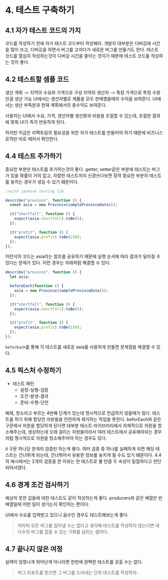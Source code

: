 # 4. 테스트 구축하기

## 4.1 자가 테스트 코드의 가치

코드를 작성하기 전에 자가 테스트 코드부터 작성해라.
개발자 대부분은 디버깅에 시간을 많이 쓰고, 디버깅을 하면서 버그를 고치다가 새로운 버그를 만들기도 한다.
테스트 코드를 열심히 작성하는것이 디버깅 시간을 줄이는 것이기 때문에 테스트 코드를 작성하는 것이 좋다.

## 4.2 테스트할 샘플 코드

생산 계획 -> 지역의 수요와 가격으로 구성
지역의 생산자 -> 특정 가격으로 특정 수량만큼 생산 가능
UI에서는 생산자별로 제품을 모두 판매했을때의 수익을 보여준다.
UI에서는 생산 부족분과 현재 계획에서의 총수익도 보여준다.

사용자는 UI에서 수요, 가격, 생산자별 생산량과 비용을 조절할 수 있는데, 조절한 결과에 맞춰 UI가 즉각 반응하게 된다.

하지만 지금은 리팩토링의 필요성을 위한 자가 테스트를 만들어야 하기 때문에 비즈니스 로직만 따로 떼어서 확인한다.

## 4.4 테스트 추가하기

중요한 부분만 테스트를 추가하는것이 좋다.
getter, setter같은 부분에 테스트는 버그가 있을 확률이 거의 없고, 자잘한 테스트까지 신경쓰다보면
정작 중요한 부분의 테스트를 놓치는 경우가 생길 수 있기 떄문이다.

```javascript
//with jasmine testing lib

describe("province", function () {
  const asia = new Province(sampleProvinceData());

  it("shortfall", function () {
    expect(asia.shortfall).toBe(5);
  });

  it("profit", function () {
    expect(asia.profit).toBe(230);
  });
});
```

이런식의 코드는 asia라는 참조를 공유하기 때문에 실행 순서에 따라 결과가 달라질 수 있다는 문제가 있다.
이런 경우는 아래처럼 해결할 수 있다.

```javascript
describe("province", function () {
  let asia;

  beforeEach(function () {
    asia = new Province(sampleProvinceData());
  });

  it("shortfall", function () {
    expect(asia.shortfall).toBe(5);
  });

  it("profit", function () {
    expect(asia.profit).toBe(230);
  });
});
```

`beforEach`를 통해 각 테스트를 새로운 asia를 사용하게 만들면 문제점을 해결할 수 있다.

## 4.5 픽스처 수정하기

- 테스트 패턴
  - 설정-실행-검증
  - 조건-발생-결과
  - 준비-수행-단언

해체, 청소라고 부르는 4번째 단계가 있는데 명시적으로 언급하지 않을때가 많다.
테스트를 하기 위해 할당안 자원들을 안전하게 제거하는 작업을 뜻한다.
beforEach와 같은 구문에서 자원을 할당하게 된다면 대부분 테스트 라이브러리에서 자체적으로 자원을 청소해주는데,
생성하는데 오래 걸리는 자원들이라서 여러 테스트에서 공유해야되는 경우처럼 명시적으로 자원을 청소해주어야 하는 경우도 있다.

it 구문 하나당 한개의 검증만 하는게 좋다.
여러 검증 중 하나를 실패하게 되면 해당 테스트는 건너뛰게 되는데, 건너뛰어서 유용한 정보를 놓치게 될 수도 있기 떄문이다.
4.4의 예시에서는 2개의 검증을 한 이유는 한 테스트로 볼 만큼 두 속성이 밀접하다고 판단되어서였다.

## 4.6 경계 조건 검사하기

예상치 못한 값들에 대한 테스트도 같이 작성하는게 좋다.
producers와 같은 배열은 빈 배열일때 어떤 일이 생기는지 확인하는 편이다.

UI에서 수요를 입력받고 있으니 음수인 경우도 테스트해보는게 좋다.

> 어차피 모든 버그를 잡아낼 수는 없다고 생각해 테스트를 작성하지 않는다면 대다수의 버그를 잡을 수 있는 기회를 날리는 셈이다.

## 4.7 끝나지 않은 여정

실력이 엄청나게 뛰어난게 아니라면 한번에 완벽한 테스트를 갖출 수는 없다.

> 버그 리포트를 받으면 그 버그를 드러내는 단위 테스트를 작성하자.
